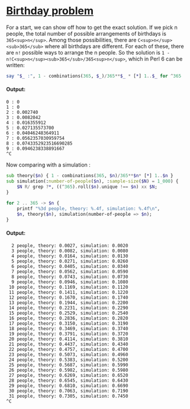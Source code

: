 [1]: https://rosettacode.org/wiki/Birthday_problem

# [Birthday problem][1]

For a start, we can show off how to get the exact solution. If we pick n people, the total number of possible arrangements of birthdays is `365<sup>n</sup>`. Among those possibilities, there are `C<sup>n</sup><sub>365</sub>` where all birthdays are different. For each of these, there are `n!` possible ways to arrange the n people. So the solution is `1 - n!C<sup>n</sup><sub>365</sub>/365<sup>n</sup>`, which in Perl 6 can be written:

```raku
say "$_ :", 1 - combinations(365, $_)/365**$_ * [*] 1..$_ for ^365
```

#### Output:
```
0 : 0
1 : 0
2 : 0.002740
3 : 0.0082042
4 : 0.016355912
5 : 0.027135573700
6 : 0.04046248364911
7 : 0.0562357030959754
8 : 0.0743352923516690285
9 : 0.0946238338891667
^C
```


Now comparing with a simulation&#160;:

```raku
sub theory($n) { 1 - combinations(365, $n)/365**$n* [*] 1..$n }
sub simulation(:number-of-people($n), :sample-size($N) = 1_000) {
    $N R/ grep ?*, ((^365).roll($n).unique !== $n) xx $N;
}
 
for 2 .. 365 -> $n {
    printf "%3d people, theory: %.4f, simulation: %.4f\n", 
    $n, theory($n), simulation(number-of-people => $n);
}
```

#### Output:
```
  2 people, theory: 0.0027, simulation: 0.0020
  3 people, theory: 0.0082, simulation: 0.0080
  4 people, theory: 0.0164, simulation: 0.0130
  5 people, theory: 0.0271, simulation: 0.0260
  6 people, theory: 0.0405, simulation: 0.0340
  7 people, theory: 0.0562, simulation: 0.0590
  8 people, theory: 0.0743, simulation: 0.0730
  9 people, theory: 0.0946, simulation: 0.1080
 10 people, theory: 0.1169, simulation: 0.1120
 11 people, theory: 0.1411, simulation: 0.1220
 12 people, theory: 0.1670, simulation: 0.1740
 13 people, theory: 0.1944, simulation: 0.2200
 14 people, theory: 0.2231, simulation: 0.2290
 15 people, theory: 0.2529, simulation: 0.2540
 16 people, theory: 0.2836, simulation: 0.2820
 17 people, theory: 0.3150, simulation: 0.3190
 18 people, theory: 0.3469, simulation: 0.3740
 19 people, theory: 0.3791, simulation: 0.3720
 20 people, theory: 0.4114, simulation: 0.3810
 21 people, theory: 0.4437, simulation: 0.4340
 22 people, theory: 0.4757, simulation: 0.4700
 23 people, theory: 0.5073, simulation: 0.4960
 24 people, theory: 0.5383, simulation: 0.5200
 25 people, theory: 0.5687, simulation: 0.5990
 26 people, theory: 0.5982, simulation: 0.5980
 27 people, theory: 0.6269, simulation: 0.6520
 28 people, theory: 0.6545, simulation: 0.6430
 29 people, theory: 0.6810, simulation: 0.6690
 30 people, theory: 0.7063, simulation: 0.7190
 31 people, theory: 0.7305, simulation: 0.7450
^C
```